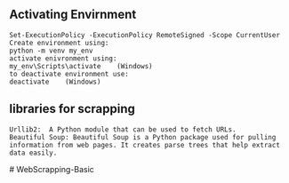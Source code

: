 ## Activating Envirnment
    Set-ExecutionPolicy -ExecutionPolicy RemoteSigned -Scope CurrentUser
    Create environment using:
    python -m venv my_env 
    activate enivronment using:
    my_env\Scripts\activate    (Windows)
    to deactivate environment use:
    deactivate    (Windows)

## libraries for scrapping
    Urllib2:  A Python module that can be used to fetch URLs.
    Beautiful Soup: Beautiful Soup is a Python package used for pulling information from web pages. It creates parse trees that help extract data easily.

#   W e b S c r a p p i n g - B a s i c 
 
 
